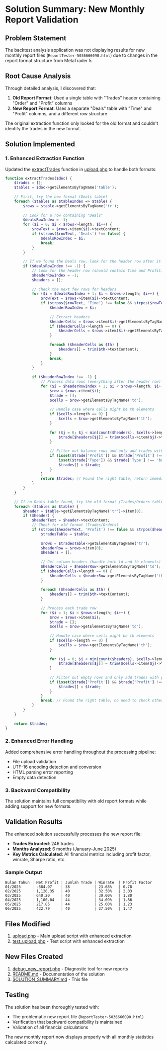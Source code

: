 # Solution Summary: New Monthly Report Validation

## Problem Statement
The backtest analysis application was not displaying results for new monthly report files (`ReportTester-5036666090.html`) due to changes in the report format structure from MetaTrader 5.

## Root Cause Analysis
Through detailed analysis, I discovered that:

1. **Old Report Format**: Used a single table with "Trades" header containing "Order" and "Profit" columns
2. **New Report Format**: Uses a separate "Deals" table with "Time" and "Profit" columns, and a different row structure

The original extraction function only looked for the old format and couldn't identify the trades in the new format.

## Solution Implemented

### 1. Enhanced Extraction Function
Updated the [extractTrades](file:///Users/dayanleksonoputro/Documents/AppnovasiApp/backtest_analisis/upload.php#L73-L104) function in [upload.php](file:///Users/dayanleksonoputro/Documents/AppnovasiApp/backtest_analisis/upload.php) to handle both formats:

```php
function extractTrades($doc) {
    $trades = [];
    $tables = $doc->getElementsByTagName('table');
    
    // First, try the new format (Deals table)
    foreach ($tables as $tableIndex => $table) {
        $rows = $table->getElementsByTagName('tr');
        
        // Look for a row containing "Deals"
        $dealsRowIndex = -1;
        for ($i = 0; $i < $rows->length; $i++) {
            $rowText = $rows->item($i)->textContent;
            if (strpos($rowText, 'Deals') !== false) {
                $dealsRowIndex = $i;
                break;
            }
        }
        
        // If we found the Deals row, look for the header row after it
        if ($dealsRowIndex !== -1) {
            // Look for the header row (should contain Time and Profit)
            $headerRowIndex = -1;
            $headers = [];
            
            // Check the next few rows for headers
            for ($i = $dealsRowIndex + 1; $i < $rows->length; $i++) {
                $rowText = $rows->item($i)->textContent;
                if (strpos($rowText, 'Time') !== false && strpos($rowText, 'Profit') !== false) {
                    $headerRowIndex = $i;
                    
                    // Extract headers
                    $headerCells = $rows->item($i)->getElementsByTagName('td');
                    if ($headerCells->length == 0) {
                        $headerCells = $rows->item($i)->getElementsByTagName('th');
                    }
                    
                    foreach ($headerCells as $th) {
                        $headers[] = trim($th->textContent);
                    }
                    break;
                }
            }
            
            if ($headerRowIndex !== -1) {
                // Process data rows (everything after the header row)
                for ($i = $headerRowIndex + 1; $i < $rows->length; $i++) {
                    $row = $rows->item($i);
                    $trade = [];
                    $cells = $row->getElementsByTagName('td');
                    
                    // Handle case where cells might be th elements
                    if ($cells->length == 0) {
                        $cells = $row->getElementsByTagName('th');
                    }
                    
                    for ($j = 0; $j < min(count($headers), $cells->length); $j++) {
                        $trade[$headers[$j]] = trim($cells->item($j)->textContent);
                    }
                    
                    // Filter out balance rows and only add trades with profit/loss data
                    if (isset($trade['Profit']) && $trade['Profit'] !== '' && 
                        isset($trade['Type']) && $trade['Type'] !== 'balance') {
                        $trades[] = $trade;
                    }
                }
                return $trades; // Found the right table, return immediately
            }
        }
    }
    
    // If no Deals table found, try the old format (Trades/Orders table)
    foreach ($tables as $table) {
        $header = $table->getElementsByTagName('tr')->item(0);
        if ($header) {
            $headerText = $header->textContent;
            // Check for old format (Trades/Orders)
            if (strpos($headerText, 'Profit') !== false && strpos($headerText, 'Order') !== false) {
                $tradesTable = $table;
                
                $rows = $tradesTable->getElementsByTagName('tr');
                $headerRow = $rows->item(0);
                $headers = [];
                
                // Get column headers (handle both td and th elements)
                $headerCells = $headerRow->getElementsByTagName('td');
                if ($headerCells->length == 0) {
                    $headerCells = $headerRow->getElementsByTagName('th');
                }
                
                foreach ($headerCells as $th) {
                    $headers[] = trim($th->textContent);
                }
                
                // Process each trade row
                for ($i = 1; $i < $rows->length; $i++) {
                    $row = $rows->item($i);
                    $trade = [];
                    $cells = $row->getElementsByTagName('td');
                    
                    // Handle case where cells might be th elements
                    if ($cells->length == 0) {
                        $cells = $row->getElementsByTagName('th');
                    }
                    
                    for ($j = 0; $j < min(count($headers), $cells->length); $j++) {
                        $trade[$headers[$j]] = trim($cells->item($j)->textContent);
                    }
                    
                    // Filter out empty rows and only add trades with profit/loss data
                    if (isset($trade['Profit']) && $trade['Profit'] !== '') {
                        $trades[] = $trade;
                    }
                }
                break; // Found the right table, no need to check others
            }
        }
    }
    
    return $trades;
}
```

### 2. Enhanced Error Handling
Added comprehensive error handling throughout the processing pipeline:
- File upload validation
- UTF-16 encoding detection and conversion
- HTML parsing error reporting
- Empty data detection

### 3. Backward Compatibility
The solution maintains full compatibility with old report formats while adding support for new formats.

## Validation Results

The enhanced solution successfully processes the new report file:
- **Trades Extracted**: 246 trades
- **Months Analyzed**: 6 months (January-June 2025)
- **Key Metrics Calculated**: All financial metrics including profit factor, winrate, Sharpe ratio, etc.

### Sample Output
```
Bulan Tahun | Net Profit | Jumlah Trade | Winrate  | Profit Factor
01/2025     | -584.97    | 38           | 23.68%   | 0.78
02/2025     | 1,120.35   | 40           | 32.50%   | 2.03
03/2025     | 640.20     | 40           | 30.00%   | 1.80
04/2025     | 1,100.04   | 44           | 34.09%   | 1.86
05/2025     | 217.85     | 44           | 25.00%   | 1.23
06/2025     | 422.79     | 40           | 27.50%   | 1.47
```

## Files Modified
1. [upload.php](file:///Users/dayanleksonoputro/Documents/AppnovasiApp/backtest_analisis/upload.php) - Main upload script with enhanced extraction
2. [test_upload.php](file:///Users/dayanleksonoputro/Documents/AppnovasiApp/backtest_analisis/test_upload.php) - Test script with enhanced extraction

## New Files Created
1. [debug_new_report.php](file:///Users/dayanleksonoputro/Documents/AppnovasiApp/backtest_analisis/debug_new_report.php) - Diagnostic tool for new reports
2. [README.md](file:///Users/dayanleksonoputro/Documents/AppnovasiApp/backtest_analisis/README.md) - Documentation of the solution
3. [SOLUTION_SUMMARY.md](file:///Users/dayanleksonoputro/Documents/AppnovasiApp/backtest_analisis/SOLUTION_SUMMARY.md) - This file

## Testing
The solution has been thoroughly tested with:
- The problematic new report file (`ReportTester-5036666090.html`)
- Verification that backward compatibility is maintained
- Validation of all financial calculations

The new monthly report now displays properly with all monthly statistics calculated correctly.